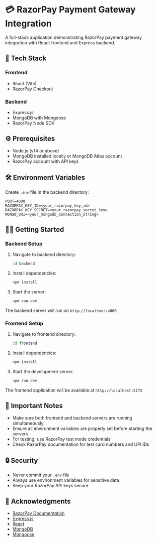 # 💳 RazorPay Payment Gateway Integration

A full-stack application demonstrating RazorPay payment gateway integration with React frontend and Express backend.

## 🚀 Tech Stack

### Frontend
- React (Vite)
- RazorPay Checkout

### Backend
- Express.js
- MongoDB with Mongoose
- RazorPay Node SDK

## ⚙️ Prerequisites

- Node.js (v14 or above)
- MongoDB installed locally or MongoDB Atlas account
- RazorPay account with API keys

## 🛠️ Environment Variables

Create `.env` file in the backend directory:

```env
PORT=4000
RAZORPAY_KEY_ID=<your_razorpay_key_id>
RAZORPAY_KEY_SECRET=<your_razorpay_secret_key>
MONGO_URI=<your_mongodb_connection_string>
```

## 🏃‍♂️ Getting Started

### Backend Setup

1. Navigate to backend directory:
   ```bash
   cd backend
   ```

2. Install dependencies:
   ```bash
   npm install
   ```

3. Start the server:
   ```bash
   npm run dev 
   ```

The backend server will run on `http://localhost:4000`

### Frontend Setup

1. Navigate to frontend directory:
   ```bash
   cd frontend
   ```

2. Install dependencies:
   ```bash
   npm install
   ```

3. Start the development server:
   ```bash
   npm run dev
   ```

The frontend application will be available at `http://localhost:5173`

## 📌 Important Notes

- Make sure both frontend and backend servers are running simultaneously
- Ensure all environment variables are properly set before starting the servers
- For testing, use RazorPay test mode credentials
- Check RazorPay documentation for test card numbers and UPI IDs

## 🔒 Security

- Never commit your `.env` file
- Always use environment variables for sensitive data
- Keep your RazorPay API keys secure


## 🙏 Acknowledgments

- [RazorPay Documentation](https://razorpay.com/docs/)
- [Express.js](https://expressjs.com/)
- [React](https://reactjs.org/)
- [MongoDB](https://www.mongodb.com/)
- [Mongoose](https://mongoosejs.com/)
